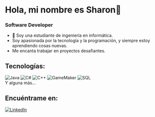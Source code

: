 # Hola, mi nombre es Sharon👋
### Software Developer


- 🔭 Soy una estudiante de ingeniería en informática.
- Soy apasionada por la tecnología y la programación, y siempre estoy aprendiendo cosas nuevas.
- Me encanta trabajar en proyectos desafiantes.

## Tecnologías:
![Java](https://img.shields.io/badge/Java-yellow?style=for-the-badge&logoColor=white)
![C#](https://img.shields.io/badge/C%23-purple?style=for-the-badge&logoColor=white)
![C++](https://img.shields.io/badge/C%2B%2B-red?style=for-the-badge&logoColor=white)
![GameMaker](https://img.shields.io/badge/GameMaker-white?style=for-the-badge&logoColor=black)
![SQL](https://img.shields.io/badge/SQL-gray?style=for-the-badge&logoColor=white)
</br>
Y alguna más...



## Encuéntrame en:
[![LinkedIn](https://img.shields.io/badge/LinkedIn-Sharon_Salgado-0077B5?style=for-the-badge&logo=linkedin&logoColor=white&labelColor=101010)](https://www.linkedin.com/in/sharon-salgado-flores-852634276)
